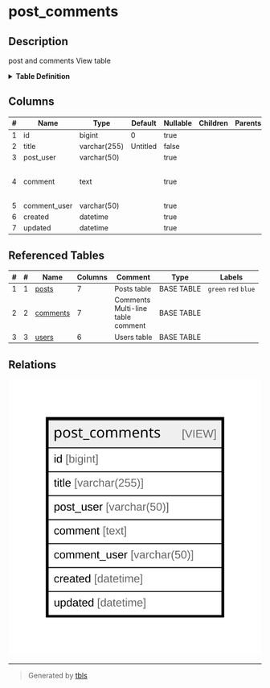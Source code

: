 # post_comments

## Description

post and comments View table

<details>
<summary><strong>Table Definition</strong></summary>

```sql
CREATE VIEW post_comments AS (select `c`.`id` AS `id`,`p`.`title` AS `title`,`u2`.`username` AS `post_user`,`c`.`comment` AS `comment`,`u2`.`username` AS `comment_user`,`c`.`created` AS `created`,`c`.`updated` AS `updated` from (((`testdb`.`posts` `p` left join `testdb`.`comments` `c` on((`p`.`id` = `c`.`post_id`))) left join `testdb`.`users` `u` on((`u`.`id` = `p`.`user_id`))) left join `testdb`.`users` `u2` on((`u2`.`id` = `c`.`user_id`))))
```

</details>

## Columns

| # | Name | Type | Default | Nullable | Children | Parents | Comment |
| - | ---- | ---- | ------- | -------- | -------- | ------- | ------- |
| 1 | id | bigint | 0 | true |  |  | comments.id |
| 2 | title | varchar(255) | Untitled | false |  |  | posts.title |
| 3 | post_user | varchar(50) |  | true |  |  | posts.users.username |
| 4 | comment | text |  | true |  |  | Comment<br>Multi-line<br>column<br>comment |
| 5 | comment_user | varchar(50) |  | true |  |  | comments.users.username |
| 6 | created | datetime |  | true |  |  | comments.created |
| 7 | updated | datetime |  | true |  |  | comments.updated |

## Referenced Tables

| # | # | Name | Columns | Comment | Type | Labels |
| - | - | ---- | ------- | ------- | ---- | ------ |
| 1 | 1 | [posts](posts.md) | 7 | Posts table | BASE TABLE | `green` `red` `blue` |
| 2 | 2 | [comments](comments.md) | 7 | Comments<br>Multi-line<br>table<br>comment | BASE TABLE |  |
| 3 | 3 | [users](users.md) | 6 | Users table | BASE TABLE |  |

## Relations

![er](post_comments.svg)

---

> Generated by [tbls](https://github.com/k1LoW/tbls)
